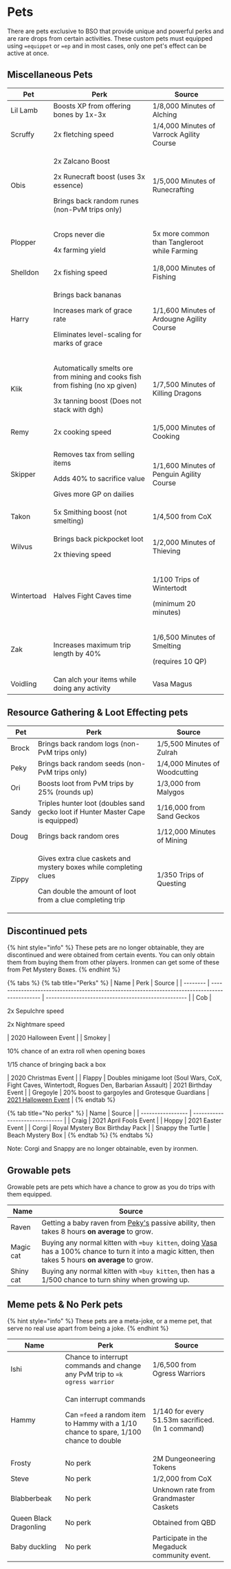 # Pets

There are pets exclusive to BSO that provide unique and powerful perks and are rare drops from certain activities. These custom pets must equipped using `=equippet` or `=ep` and in most cases, only one pet's effect can be active at once.

## Miscellaneous Pets

| **Pet**    | **Perk**                                                                                                                               | **Source**                                                  |
| ---------- | -------------------------------------------------------------------------------------------------------------------------------------- | ----------------------------------------------------------- |
| Lil Lamb   | Boosts XP from offering bones by 1x-3x                                                                                                 | 1/8,000 Minutes of Alching                                  |
| Scruffy    | 2x fletching speed                                                                                                                     | 1/4,000 Minutes of Varrock Agility Course                   |
| Obis       | <p>2x Zalcano Boost</p><p>2x Runecraft boost (uses 3x essence)</p><p>Brings back random runes (non-PvM trips only)</p>                 | 1/5,000 Minutes of Runecrafting                             |
| Plopper    | <p>Crops never die</p><p>4x farming yield</p>                                                                                          | 5x more common than Tangleroot while Farming                |
| Shelldon   | 2x fishing speed                                                                                                                       | 1/8,000 Minutes of Fishing                                  |
| Harry      | <p>Brings back bananas</p><p>Increases mark of grace rate</p><p>Eliminates level-scaling for marks of grace </p>                       | 1/1,600 Minutes of Ardougne Agility Course                  |
| Klik       | <p>Automatically smelts ore from mining and cooks fish from fishing (no xp given)</p><p>3x tanning boost (Does not stack with dgh)</p> | 1/7,500 Minutes of Killing Dragons                          |
| Remy       | 2x cooking speed                                                                                                                       | 1/5,000 Minutes of Cooking                                  |
| Skipper    | <p>Removes tax from selling items</p><p>Adds 40% to sacrifice value</p><p>Gives more GP on dailies </p>                                | 1/1,600 Minutes of Penguin Agility Course                   |
| Takon      | 5x Smithing boost (not smelting)                                                                                                       | 1/4,500 from CoX                                            |
| Wilvus     | <p>Brings back pickpocket loot</p><p>2x thieving speed</p>                                                                             | 1/2,000 Minutes of Thieving                                 |
| Wintertoad | Halves Fight Caves time                                                                                                                | <p>1/100 Trips of Wintertodt</p><p>(minimum 20 minutes)</p> |
| Zak        | Increases maximum trip length by 40%                                                                                                   | <p>1/6,500 Minutes of Smelting</p><p>(requires 10 QP)</p>   |
| Voidling   | Can alch your items while doing any activity                                                                                           | Vasa Magus                                                  |

## Resource Gathering & Loot Effecting pets

| **Pet** | **Perk**                                                                                                                                 | **Source**                     |
| ------- | ---------------------------------------------------------------------------------------------------------------------------------------- | ------------------------------ |
| Brock   | Brings back random logs (non-PvM trips only)                                                                                             | 1/5,500 Minutes of Zulrah      |
| Peky    | Brings back random seeds (non-PvM trips only)                                                                                            | 1/4,000 Minutes of Woodcutting |
| Ori     | Boosts loot from PvM trips by 25% (rounds up)                                                                                            | 1/3,000 from Malygos           |
| Sandy   | Triples hunter loot (doubles sand gecko loot if Hunter Master Cape is equipped)                                                          | 1/16,000 from Sand Geckos      |
| Doug    | Brings back random ores                                                                                                                  | 1/12,000 Minutes of Mining     |
| Zippy   | <p>Gives extra clue caskets and mystery boxes while completing clues</p><p>Can double the amount of loot from a clue completing trip</p> | 1/350 Trips of Questing        |

## Discontinued pets

{% hint style="info" %}
These pets are no longer obtainable, they are discontinued and were obtained from certain events. You can only obtain them from buying them from other players. Ironmen can get some of these from Pet Mystery Boxes.
{% endhint %}

{% tabs %}
{% tab title="Perks" %}
| Name     | Perk                                                                                           | Source                                              |
| -------- | ---------------------------------------------------------------------------------------------- | --------------------------------------------------- |
| Cob      | <p>2x Sepulchre speed</p><p>2x Nightmare speed</p>                                             | 2020 Halloween Event                                |
| Smokey   | <p>10% chance of an extra roll when opening boxes</p><p>1/15 chance of bringing back a box</p> | 2020 Christmas Event                                |
| Flappy   | Doubles minigame loot (Soul Wars, CoX, Fight Caves, Wintertodt, Rogues Den, Barbarian Assault) | 2021 Birthday Event                                 |
| Gregoyle | 20% boost to gargoyles and Grotesque Guardians                                                 | [2021 Halloween Event](../events/halloween-2021.md) |
{% endtab %}

{% tab title="No perks" %}
| Name              | Source                          |
| ----------------- | ------------------------------- |
| Craig             | 2021 April Fools Event          |
| Hoppy             | 2021 Easter Event               |
| Corgi             | Royal Mystery Box Birthday Pack |
| Snappy the Turtle | Beach Mystery Box               |
{% endtab %}
{% endtabs %}

Note: Corgi and Snappy are no longer obtainable, even by ironmen.

## Growable pets

Growable pets are pets which have a chance to grow as you do trips with them equipped.

| Name      | Source                                                                                                                                                                          |
| --------- | ------------------------------------------------------------------------------------------------------------------------------------------------------------------------------- |
| Raven     | Getting a baby raven from [Peky's](pets.md#resource-gathering-and-loot-effecting-pets) passive ability, then takes 8 hours **on average** to grow.                              |
| Magic cat | Buying any normal kitten with `=buy kitten`, doing [Vasa](../bosses/vasa-magus.md) has a 100% chance to turn it into a magic kitten, then takes 5 hours **on average** to grow. |
| Shiny cat | Buying any normal kitten with `=buy kitten`, then has a 1/500 chance to turn shiny when growing up.                                                                             |

## Meme pets & No Perk pets

{% hint style="info" %}
These pets are a meta-joke, or a meme pet, that serve no real use apart from being a joke.
{% endhint %}

| **Name**               | **Perk**                                                                                                                              | **Source**                                                     |
| ---------------------- | ------------------------------------------------------------------------------------------------------------------------------------- | -------------------------------------------------------------- |
| Ishi                   | Chance to interrupt commands and change any PvM trip to `=k ogress warrior`                                                           | 1/6,500 from Ogress Warriors                                   |
| Hammy                  | <p>Can interrupt commands</p><p>Can <code>=feed</code> a random item to Hammy with a 1/10 chance to spare, 1/100 chance to double</p> | <p>1/140 for every<br>51.53m sacrificed.<br>(In 1 command)</p> |
| Frosty                 | No perk                                                                                                                               | 2M Dungeoneering Tokens                                        |
| Steve                  | No perk                                                                                                                               | 1/2,000 from CoX                                               |
| Blabberbeak            | No perk                                                                                                                               | Unknown rate from Grandmaster Caskets                          |
| Queen Black Dragonling | No perk                                                                                                                               | Obtained from QBD                                              |
| Baby duckling          | No perk                                                                                                                               | Participate in the Megaduck community event.                   |
